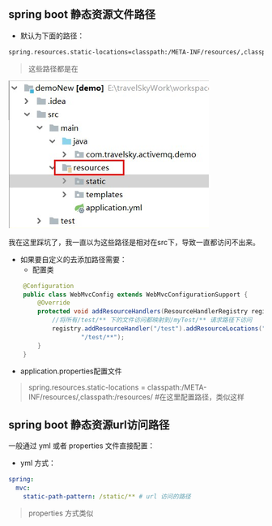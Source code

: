 ## spring boot 静态资源文件路径
- 默认为下面的路径：
```xml
spring.resources.static-locations=classpath:/META-INF/resources/,classpath:/resources/,classpath:/static/,classpath:/public/
```
> 这些路径都是在

![](images/spring_boot_static_resource.jpg)


我在这里踩坑了，我一直以为这些路径是相对在src下，导致一直都访问不出来。

- 如果要自定义的去添加路径需要：
    - 配置类
```java
    @Configuration
    public class WebMvcConfig extends WebMvcConfigurationSupport {
        @Override
        protected void addResourceHandlers(ResourceHandlerRegistry registry) {
            //将所有/test/** 下的文件访问都映射到/myTest/** 请求路径下访问
            registry.addResourceHandler("/test").addResourceLocations("/location" +
                    "/test/**");
        }
    }   
```
- application.properties配置文件
  
> spring.resources.static-locations =  classpath:/META-INF/resources/,classpath:/resources/ #在这里配置路径，类似这样
## spring boot 静态资源url访问路径
一般通过 yml 或者 properties 文件直接配置：
- yml 方式：

```yaml
spring:
  mvc:
    static-path-pattern: /static/** # url 访问的路径
```
> properties 方式类似







